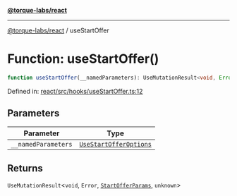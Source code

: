 [**@torque-labs/react**](../README.md)

***

[@torque-labs/react](../README.md) / useStartOffer

# Function: useStartOffer()

```ts
function useStartOffer(__namedParameters): UseMutationResult<void, Error, StartOfferParams, unknown>
```

Defined in: [react/src/hooks/useStartOffer.ts:12](https://github.com/torque-labs/monorepo/blob/2ebf07140779767733d669c69d4b6e369a4193c3/packages/react/src/hooks/useStartOffer.ts#L12)

## Parameters

| Parameter | Type |
| ------ | ------ |
| `__namedParameters` | [`UseStartOfferOptions`](../interfaces/UseStartOfferOptions.md) |

## Returns

`UseMutationResult`\<`void`, `Error`, [`StartOfferParams`](../type-aliases/StartOfferParams.md), `unknown`\>
